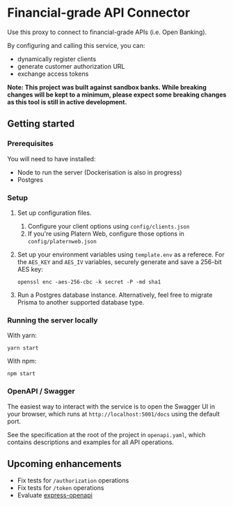 # Financial-grade API Connector

Use this proxy to connect to financial-grade APIs (i.e. Open Banking).

By configuring and calling this service, you can:

- dynamically register clients
- generate customer authorization URL
- exchange access tokens

**Note: This project was built against sandbox banks. While breaking changes
will be kept to a minimum, please expect some breaking changes as this
tool is still in active development.** 

## Getting started

### Prerequisites

You will need to have installed:
- Node to run the server (Dockerisation is also in progress)
- Postgres

### Setup

1. Set up configuration files.
   1. Configure your client options using `config/clients.json`
   2. If you're using Platern Web, configure those options in `config/platernweb.json`

2. Set up your environment variables using `template.env` as a referece.
   For the `AES_KEY` and `AES_IV` variables, securely generate and save a 
   256-bit AES key:

   ```shell 
   openssl enc -aes-256-cbc -k secret -P -md sha1
   ```

3. Run a Postgres database instance.
    Alternatively, feel free to migrate Prisma to another supported database type.

### Running the server locally

With yarn:
```shell
yarn start
```

With npm:
```shell
npm start
```

### OpenAPI / Swagger

The easiest way to interact with the service is to open the Swagger UI
in your browser, which runs at `http://localhost:5001/docs` using the
default port.

See the specification at  the root of the project in `openapi.yaml`,
which contains descriptions and examples for all API operations.


## Upcoming enhancements

- Fix tests for `/authorization` operations
- Fix tests for `/token` operations
- Evaluate [express-openapi](https://github.com/kogosoftwarellc/open-api)
